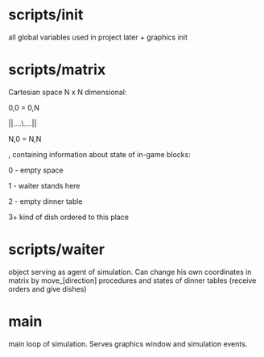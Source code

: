 # scripts/__init__

all global variables used in project later + graphics init

# scripts/matrix

Cartesian space N x N dimensional:

0,0 = 0,N
 
 ||....\\....||
 
N,0 = N,N


, containing information about state of in-game blocks:

0 - empty space

1 - waiter stands here

2 - empty dinner table

3+  kind of dish ordered to this place

# scripts/waiter

object serving as agent of simulation. Can change his own coordinates in matrix by move_[direction] procedures and states of dinner tables (receive orders and give dishes) 

# main

main loop of simulation. Serves graphics window and simulation events.